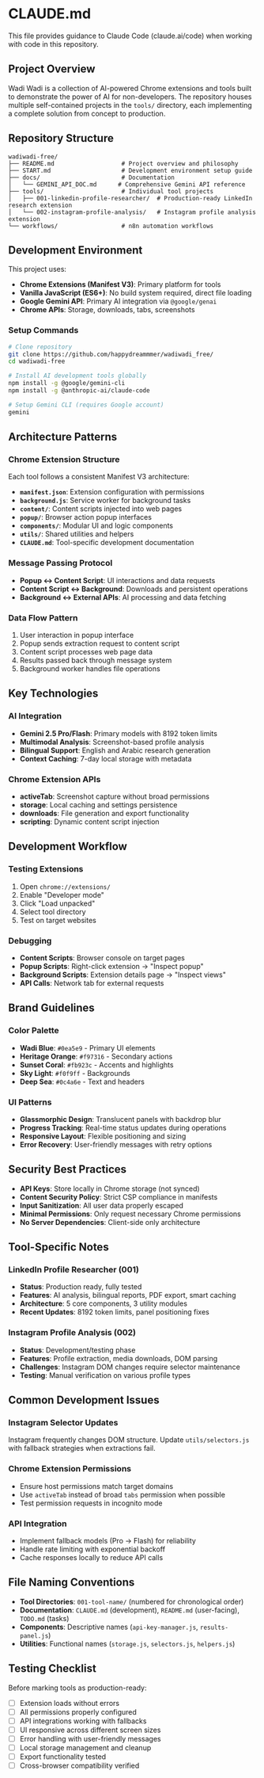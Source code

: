 # CLAUDE.md

This file provides guidance to Claude Code (claude.ai/code) when working with code in this repository.

## Project Overview

Wadi Wadi is a collection of AI-powered Chrome extensions and tools built to demonstrate the power of AI for non-developers. The repository houses multiple self-contained projects in the `tools/` directory, each implementing a complete solution from concept to production.

## Repository Structure

```
wadiwadi-free/
├── README.md                   # Project overview and philosophy
├── START.md                    # Development environment setup guide
├── docs/                       # Documentation
│   └── GEMINI_API_DOC.md      # Comprehensive Gemini API reference
├── tools/                      # Individual tool projects
│   ├── 001-linkedin-profile-researcher/  # Production-ready LinkedIn research extension
│   └── 002-instagram-profile-analysis/   # Instagram profile analysis extension
└── workflows/                  # n8n automation workflows
```

## Development Environment

This project uses:
- **Chrome Extensions (Manifest V3)**: Primary platform for tools
- **Vanilla JavaScript (ES6+)**: No build system required, direct file loading
- **Google Gemini API**: Primary AI integration via `@google/genai`
- **Chrome APIs**: Storage, downloads, tabs, screenshots

### Setup Commands
```bash
# Clone repository
git clone https://github.com/happydreammmer/wadiwadi_free/
cd wadiwadi-free

# Install AI development tools globally
npm install -g @google/gemini-cli
npm install -g @anthropic-ai/claude-code

# Setup Gemini CLI (requires Google account)
gemini
```

## Architecture Patterns

### Chrome Extension Structure
Each tool follows a consistent Manifest V3 architecture:

- **`manifest.json`**: Extension configuration with permissions
- **`background.js`**: Service worker for background tasks
- **`content/`**: Content scripts injected into web pages
- **`popup/`**: Browser action popup interfaces
- **`components/`**: Modular UI and logic components
- **`utils/`**: Shared utilities and helpers
- **`CLAUDE.md`**: Tool-specific development documentation

### Message Passing Protocol
- **Popup ↔ Content Script**: UI interactions and data requests
- **Content Script ↔ Background**: Downloads and persistent operations
- **Background ↔ External APIs**: AI processing and data fetching

### Data Flow Pattern
1. User interaction in popup interface
2. Popup sends extraction request to content script
3. Content script processes web page data
4. Results passed back through message system
5. Background worker handles file operations

## Key Technologies

### AI Integration
- **Gemini 2.5 Pro/Flash**: Primary models with 8192 token limits
- **Multimodal Analysis**: Screenshot-based profile analysis
- **Bilingual Support**: English and Arabic research generation
- **Context Caching**: 7-day local storage with metadata

### Chrome Extension APIs
- **activeTab**: Screenshot capture without broad permissions
- **storage**: Local caching and settings persistence
- **downloads**: File generation and export functionality
- **scripting**: Dynamic content script injection

## Development Workflow

### Testing Extensions
1. Open `chrome://extensions/`
2. Enable "Developer mode"
3. Click "Load unpacked"
4. Select tool directory
5. Test on target websites

### Debugging
- **Content Scripts**: Browser console on target pages
- **Popup Scripts**: Right-click extension → "Inspect popup"
- **Background Scripts**: Extension details page → "Inspect views"
- **API Calls**: Network tab for external requests

## Brand Guidelines

### Color Palette
- **Wadi Blue**: `#0ea5e9` - Primary UI elements
- **Heritage Orange**: `#f97316` - Secondary actions
- **Sunset Coral**: `#fb923c` - Accents and highlights
- **Sky Light**: `#f0f9ff` - Backgrounds
- **Deep Sea**: `#0c4a6e` - Text and headers

### UI Patterns
- **Glassmorphic Design**: Translucent panels with backdrop blur
- **Progress Tracking**: Real-time status updates during operations
- **Responsive Layout**: Flexible positioning and sizing
- **Error Recovery**: User-friendly messages with retry options

## Security Best Practices

- **API Keys**: Store locally in Chrome storage (not synced)
- **Content Security Policy**: Strict CSP compliance in manifests
- **Input Sanitization**: All user data properly escaped
- **Minimal Permissions**: Only request necessary Chrome permissions
- **No Server Dependencies**: Client-side only architecture

## Tool-Specific Notes

### LinkedIn Profile Researcher (001)
- **Status**: Production ready, fully tested
- **Features**: AI analysis, bilingual reports, PDF export, smart caching
- **Architecture**: 5 core components, 3 utility modules
- **Recent Updates**: 8192 token limits, panel positioning fixes

### Instagram Profile Analysis (002)
- **Status**: Development/testing phase
- **Features**: Profile extraction, media downloads, DOM parsing
- **Challenges**: Instagram DOM changes require selector maintenance
- **Testing**: Manual verification on various profile types

## Common Development Issues

### Instagram Selector Updates
Instagram frequently changes DOM structure. Update `utils/selectors.js` with fallback strategies when extractions fail.

### Chrome Extension Permissions
- Ensure host permissions match target domains
- Use `activeTab` instead of broad `tabs` permission when possible
- Test permission requests in incognito mode

### API Integration
- Implement fallback models (Pro → Flash) for reliability
- Handle rate limiting with exponential backoff
- Cache responses locally to reduce API calls

## File Naming Conventions

- **Tool Directories**: `001-tool-name/` (numbered for chronological order)
- **Documentation**: `CLAUDE.md` (development), `README.md` (user-facing), `TODO.md` (tasks)
- **Components**: Descriptive names (`api-key-manager.js`, `results-panel.js`)
- **Utilities**: Functional names (`storage.js`, `selectors.js`, `helpers.js`)

## Testing Checklist

Before marking tools as production-ready:
- [ ] Extension loads without errors
- [ ] All permissions properly configured
- [ ] API integrations working with fallbacks
- [ ] UI responsive across different screen sizes
- [ ] Error handling with user-friendly messages
- [ ] Local storage management and cleanup
- [ ] Export functionality tested
- [ ] Cross-browser compatibility verified